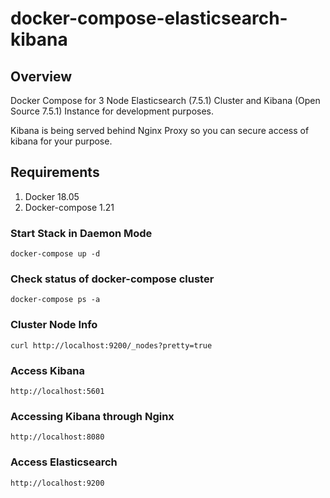 # docker-compose-elasticsearch-kibana

## Overview
Docker Compose for 3 Node Elasticsearch (7.5.1) Cluster and Kibana (Open Source 7.5.1) Instance for development purposes.

Kibana is being served behind Nginx Proxy so you can secure access of kibana for your purpose.

## Requirements
1. Docker 18.05
2. Docker-compose 1.21

### Start Stack in Daemon Mode
```
docker-compose up -d
```

### Check status of docker-compose cluster
```
docker-compose ps -a
```

### Cluster Node Info
```
curl http://localhost:9200/_nodes?pretty=true
```

### Access Kibana
```
http://localhost:5601
```

### Accessing Kibana through Nginx
```
http://localhost:8080
```

### Access Elasticsearch
```
http://localhost:9200
```

